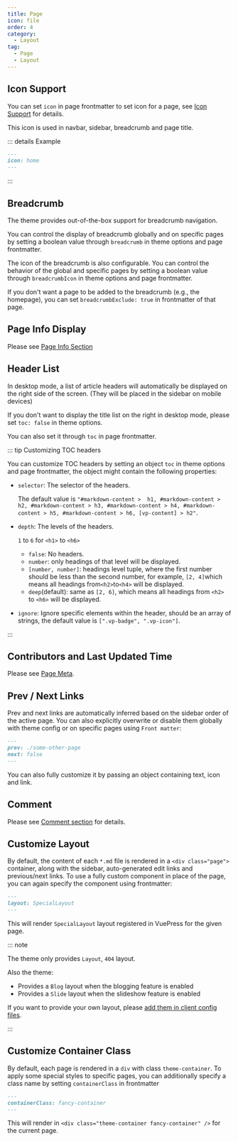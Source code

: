```yaml
---
title: Page
icon: file
order: 4
category:
  - Layout
tag:
  - Page
  - Layout
---
```


## Icon Support

You can set `icon` in page frontmatter to set icon for a page, see [Icon Support](../interface/icon.md) for details.

This icon is used in navbar, sidebar, breadcrumb and page title.

::: details Example

```md
---
icon: home
---
```

:::

## Breadcrumb

The theme provides out-of-the-box support for breadcrumb navigation.

You can control the display of breadcrumb globally and on specific pages by setting a boolean value through `breadcrumb` in theme options and page frontmatter.

The icon of the breadcrumb is also configurable. You can control the behavior of the global and specific pages by setting a boolean value through `breadcrumbIcon` in theme options and page frontmatter.

If you don't want a page to be added to the breadcrumb (e.g., the homepage), you can set `breadcrumbExclude: true` in frontmatter of that page.

## Page Info Display

Please see [Page Info Section](../feature/page-info.md)

## Header List

In desktop mode, a list of article headers will automatically be displayed on the right side of the screen. (They will be placed in the sidebar on mobile devices)

If you don't want to display the title list on the right in desktop mode, please set `toc: false` in theme options.

You can also set it through `toc` in page frontmatter.

::: tip Customizing TOC headers

You can customize TOC headers by setting an object `toc` in theme options and page frontmatter, the object might contain the following properties:

- `selector`: The selector of the headers.

  The default value is `"#markdown-content >  h1, #markdown-content > h2, #markdown-content > h3, #markdown-content > h4, #markdown-content > h5, #markdown-content > h6, [vp-content] > h2"`.

- `depth`: The levels of the headers.

  `1` to `6` for `<h1>` to `<h6>`
  - `false`: No headers.
  - `number`: only headings of that level will be displayed.
  - `[number, number]`: headings level tuple, where the first number should be less than the second number, for example, `[2, 4]`which means all headings from`<h2>`to`<h4>` will be displayed.
  - `deep`(default): same as `[2, 6]`, which means all headings from `<h2>` to `<h6>` will be displayed.

- `ignore`: Ignore specific elements within the header, should be an array of strings, the default value is `[".vp-badge", ".vp-icon"]`.

:::

## Contributors and Last Updated Time

Please see [Page Meta](../feature/meta.md).

## Prev / Next Links

Prev and next links are automatically inferred based on the sidebar order of the active page. You can also explicitly overwrite or disable them globally with theme config or on specific pages using `Front matter`:

```md
---
prev: ./some-other-page
next: false
---
```

You can also fully customize it by passing an object containing text, icon and link.

## Comment

Please see [Comment section](../feature/comment.md) for details.

## Customize Layout

By default, the content of each `*.md` file is rendered in a `<div class="page">` container, along with the sidebar, auto-generated edit links and previous/next links. To use a fully custom component in place of the page, you can again specify the component using frontmatter:

```md
---
layout: SpecialLayout
---
```

This will render `SpecialLayout` layout registered in VuePress for the given page.

::: note

The theme only provides `Layout`, `404` layout.

Also the theme:

- Provides a `Blog` layout when the blogging feature is enabled
- Provides a `Slide` layout when the slideshow feature is enabled

If you want to provide your own layout, please [add them in client config files](https://vuejs.press/advanced/cookbook/usage-of-client-config.html#layouts).

:::

## Customize Container Class

By default, each page is rendered in a `div` with class `theme-container`. To apply some special styles to specific pages, you can additionally specify a class name by setting `containerClass` in frontmatter

```md
---
containerClass: fancy-container
---
```

This will render in `<div class="theme-container fancy-container" />` for the current page.
